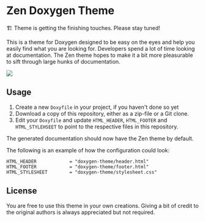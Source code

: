 Zen Doxygen Theme
=================

🏗️ Theme is getting the finishing touches. Please stay tuned!

This is a theme for Doxygen designed to be easy on the eyes and help you easily
find what you are looking for. Developers spend a lot of time looking at
documentation. The Zen theme hopes to make it a bit more pleasurable to sift
through large hunks of documentation.

<img src="https://raw.githubusercontent.com/ZenCPP/zen-doxygen-theme/master/screenshot.png" />

## Usage

1. Create a new `Doxyfile` in your project, if you haven't done so yet
2. Download a copy of this repository, either as a zip-file or a Git clone.
3. Edit your `Doxyfile` and update `HTML_HEADER`, `HTML_FOOTER` and
   `HTML_STYLEHSEET` to point to the respective files in this repository.

The generated documentation should now have the Zen theme by default.

The following is an example of how the configuration could look:

```
HTML_HEADER            = "doxygen-theme/header.html"
HTML_FOOTER            = "doxygen-theme/footer.html"
HTML_STYLESHEET        = "doxygen-theme/stylesheet.css"
```

## License

You are free to use this theme in your own creations. Giving a bit of credit to
the original authors is always appreciated but not required.

